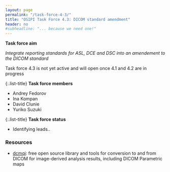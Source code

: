 ```yaml
---
layout: page
permalink: "/task-force-4-3/"
title: "OSIPI Task Force 4.3: DICOM standard amendment"
header: no
#subheadline: "... because we need one!"
---
```


**Task force aim**

*Integrate reporting standards for ASL, DCE and DSC into an amendement to the DICOM standard*

Task force 4.3 is not yet active and will open once 4.1 and 4.2 are in progress

{:.list-title}
**Task force members**

- Andrey Fedorov
- Ina Kompan
- David Clunie
- Yuriko Suzuki

{:.list-title}
**Task force status**  

- Identifying leads..


### Resources

* [dcmqi](https://github.com/QIICR/dcmqi): free open source library and tools for conversion to and from DICOM for image-derived analysis results, including DICOM Parametric maps


